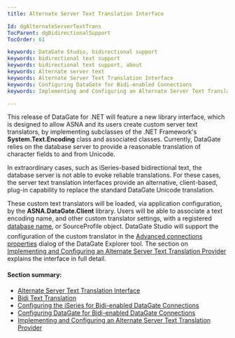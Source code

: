 ```yaml
---
title: Alternate Server Text Translation Interface

Id: dgAlternateServerTextTrans
TocParent: dgBidirectionalSupport
TocOrder: 61

keywords: DataGate Studio, bidirectional support
keywords: bidirectional text support
keywords: bidirectional text support, about
keywords: Alternate server text
keywords: Alternate Server Text Translation Interface
keywords: Configuring DataGate for Bidi-enabled Connections
keywords: Implementing and Configuring an Alternate Server Text Translation Provider

---
```


This release of DataGate for .NET will feature a new library interface, which is designed to allow ASNA and its users create custom server text translators, by implementing subclasses of the .NET Framework's **System.Text.Encoding** class and associated classes. Currently, DataGate relies on the database server to provide a reasonable translation of character fields to and from Unicode.

In extraordinary cases, such as iSeries-based bidirectional text, the database server is not able to evoke reliable translations. For these cases, the server text translation interfaces provide an alternative, client-based, plug-in capability to replace the standard DataGate Unicode translation.

These custom text translators will be loaded, via application configuration, by the **ASNA.DataGate.Client** library. Users will be able to associate a text encoding name, and other custom translator settings, with a registered [database name](dgWorkingwithDatabaseNamesMain.html), or SourceProfile object. DataGate Studio will support the configuration of the custom translator in the [Advanced connections properties](dgAdvancedConnectionProperties.html) dialog of the DataGate Explorer tool. The section on [Implementing and Configuring an Alternate Server Text Translation Provider](dgAlternateServerTextTranslationProvider.html) explains the interface in full detail.

#### Section summary:

- [Alternate Server Text Translation Interface](dgAlternateServerTextTrans.html)
- [Bidi Text Translation](dgBidiTextTranslation.html)
- [Configuring the iSeries for Bidi-enabled DataGate Connections](dgConfiguringiSeriesforBidi.html)
- [Configuring DataGate for Bidi-enabled DataGate Connections](dgConfiguringDataGateforBidi.html)
- [Implementing and Configuring an Alternate Server Text 
	  		Translation Provider](dgAlternateServerTextTranslationProvider.html)


